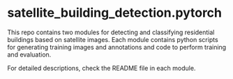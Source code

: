 # satellite_building_detection.pytorch

This repo contains two modules for detecting and classifying residential buildings based on satellite images. Each module contains
python scripts for generating training images and annotations and code to perform training and evaluation. 

For detailed descriptions, check the README file in each module. 
